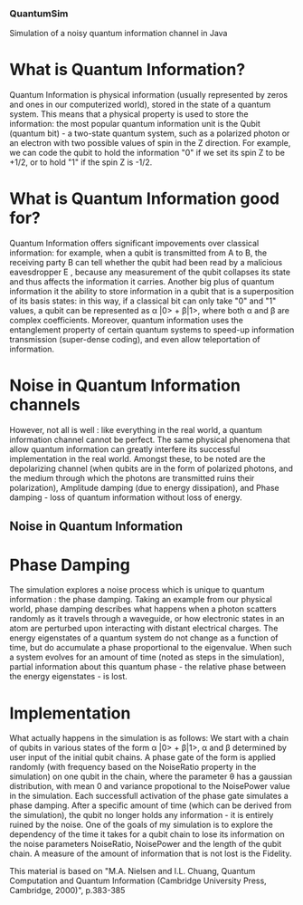 ### QuantumSim
Simulation of a noisy quantum information channel in Java

# What is Quantum Information? 

Quantum Information is physical information (usually represented by zeros and ones in our computerized world), stored in the state of a quantum system. This means that a physical property is used to store the information: the most popular quantum information unit is the Qubit (quantum bit) - a two-state quantum system, such as a polarized photon or an electron with two possible values of spin in the Z direction. For example, we can code the qubit to hold the information "0" if we set its spin Z to be +1/2, or to hold "1" if the spin Z is -1/2. 

# What is Quantum Information good for? 

Quantum Information offers significant impovements over classical information: for example, when a qubit is transmitted from A to B, the receiving party B can tell whether the qubit had been read by a malicious eavesdropper E , because any measurement of the qubit collapses its state and thus affects the information it carries. 
Another big plus of quantum information it the ability to store information in a qubit that is a superposition of its basis states: in this way, if a classical bit can only take "0" and "1" values, a qubit can be represented as α |0> + β|1>, where both α and β are complex coefficients. Moreover, quantum information uses the entanglement property of certain quantum systems to speed-up information transmission (super-dense coding), and even allow teleportation of information. 

# Noise in Quantum Information channels 

However, not all is well : like everything in the real world, a quantum information channel cannot be perfect. The same physical phenomena that allow quantum information can greatly interfere its successful implementation in the real world. Amongst these, to be noted are the depolarizing channel (when qubits are in the form of polarized photons, and the medium through which the photons are transmitted ruins their polarization), Amplitude damping (due to energy dissipation), and Phase damping - loss of quantum information without loss of energy. 


## Noise in Quantum Information


# Phase Damping 

The simulation explores a noise process which is unique to quantum information : the phase damping. Taking an example from our physical world, phase damping describes what happens when a photon scatters randomly as it travels through a waveguide, or how electronic states in an atom are perturbed upon interacting with distant electrical charges. The energy eigenstates of a quantum system do not change as a function of time, but do accumulate a phase proportional to the eigenvalue. When such a system evolves for an amount of time (noted as steps in the simulation), partial information about this quantum phase - the relative phase between the energy eigenstates - is lost. 

# Implementation 

What actually happens in the simulation is as follows: 
We start with a chain of qubits in various states of the form α |0> + β|1>, α and β determined by user input of the initial qubit chains. A phase gate of the form is applied randomly (with frequency based on the NoiseRatio property in the simulation) on one qubit in the chain, where the parameter θ	has a gaussian distribution, with mean 0 and variance propotional to the NoisePower value in the simulation. 
Each successfull activation of the phase gate simulates a phase damping. After a specific amount of time (which can be derived from the simulation), the qubit no longer holds any information - it is entirely ruined by the noise. One of the goals of my simulation is to explore the dependency of the time it takes for a qubit chain to lose its information on the noise parameters NoiseRatio, NoisePower and the length of the qubit chain.
A measure of the amount of information that is not lost is the Fidelity. 

This material is based on "M.A. Nielsen and I.L. Chuang, Quantum Computation and Quantum Information (Cambridge University Press, Cambridge, 2000)", p.383-385
